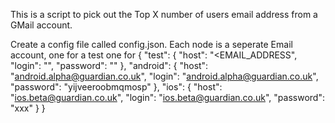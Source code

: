 This is a script to pick out the Top X number of users email address from a GMail account.

Create a config file called config.json.  Each node is a seperate Email account, one for a test one for 
{
  "test": {
    "host": "<EMAIL_ADDRESS",
    "login": "<USERNAME>",
    "password": "<APPS KEY>"
  },
  "android": {
    "host": "android.alpha@guardian.co.uk",
    "login": "android.alpha@guardian.co.uk",
    "password": "yijveeroobmqmosp"
  },
  "ios": {
    "host": "ios.beta@guardian.co.uk",
    "login": "ios.beta@guardian.co.uk",
    "password": "xxx"
  }
}
